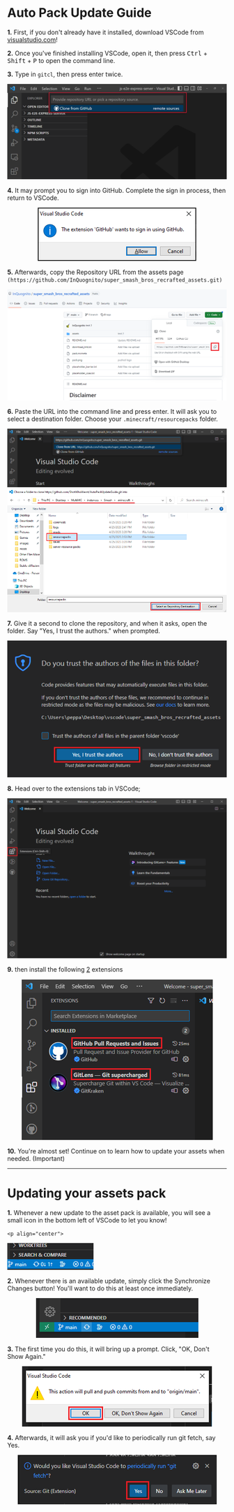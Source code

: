 # Auto Pack Update Guide
**1.**  First, if you don't already have it installed, download VSCode from [visualstudio.com](https://code.visualstudio.com/)!
 
**2.** Once you've finished installing VSCode, open it, then press <kbd>Ctrl</kbd> + <kbd>Shift</kbd> + <kbd>P</kbd> to open the command line.
 
**3.** Type in `gitcl`, then press enter twice.
 
<p align="center">
 <img src=images/gitcl.png>
 </p>

**4.** It may prompt you to sign into GitHub. Complete the sign in process, then return to VSCode.
 
<p align="center">
 <img src=images/signin.png>
 </p>
 
**5.** Afterwards, copy the Repository URL from the assets page `(https://github.com/InQuognito/super_smash_bros_recrafted_assets.git)`

<p align="center">
 <img src=images/copy.png>
 </p>
 
 **6.** Paste the URL into the command line and press enter. It will ask you to select a destination folder. Choose your `.minecraft/resourcepacks` folder.
  
 <p align="center">
 <img src=images/paste.png>
 <img src=images/destination.png>
 </p>
 
**7.** Give it a second to clone the repository, and when it asks, open the folder. Say "Yes, I trust the authors." when prompted.

<p align="center">
 <img src=images/trustfix.png>
 </p>

**8.**  Head over to the extensions tab in VSCode;
  
  <p align="center">
 <img src=images/extensions.png>
 </p>
  
**9.** then install the following <u>2</u> extensions
 
 <p align="center">
 <img src=images/extensions2.png>
 </p>
 
 **10.** You're almost set! Continue on to learn how to update your assets when needed. (Important)
 
 ---
 # Updating your assets pack
 **1.** Whenever a new update to the asset pack is available, you will see a small icon in the bottom left of VSCode to let you know!
  
    <p align="center">
 <img src=images/updates.png>
 </p>
  
  **2.** Whenever there is an available update, simply click the Synchronize Changes button! You'll want to do this at least once immediately.
  
   <p align="center">
 <img src=images/updates2.png>
 </p>
 
 **3.** The first time you do this, it will bring up a prompt. Click, "OK, Don't Show Again."
  
   <p align="center">
 <img src=images/pushpull.png>
 </p>
 
 **4.** Afterwards, it will ask you if you'd like to periodically run git fetch, say Yes. 
  
   <p align="center">
 <img src=images/gitfetch.png>
 </p>
 

  
